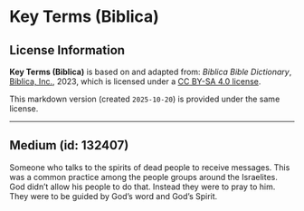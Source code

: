 # Key Terms (Biblica)

## License Information

**Key Terms (Biblica)** is based on and adapted from: _Biblica Bible Dictionary_, [Biblica, Inc.](https://www.biblica.com/), 2023, which is licensed under a [CC BY-SA 4.0 license](https://creativecommons.org/licenses/by-sa/4.0/legalcode.en).

This markdown version (created `2025-10-20`) is provided under the same license.



--------------------------------

## Medium (id: 132407)

Someone who talks to the spirits of dead people to receive messages. This was a common practice among the people groups around the Israelites. God didn’t allow his people to do that. Instead they were to pray to him. They were to be guided by God’s word and God’s Spirit.


